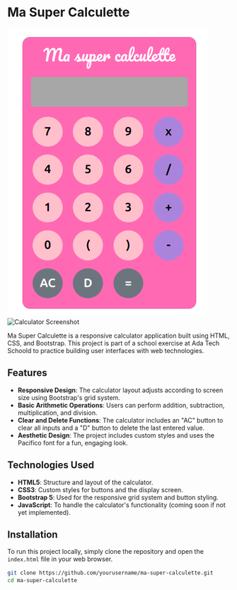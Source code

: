 # Ma Super Calculette

![Calculator Screenshot](./calculette.png)
<img src="./screenshot.png" alt="Calculator Screenshot" width="50%"/>


Ma Super Calculette is a responsive calculator application built using HTML, CSS, and Bootstrap. This project is part of a school exercise at Ada Tech Schoold to practice building user interfaces with web technologies.

## Features

- **Responsive Design**: The calculator layout adjusts according to screen size using Bootstrap's grid system.
- **Basic Arithmetic Operations**: Users can perform addition, subtraction, multiplication, and division.
- **Clear and Delete Functions**: The calculator includes an "AC" button to clear all inputs and a "D" button to delete the last entered value.
- **Aesthetic Design**: The project includes custom styles and uses the Pacifico font for a fun, engaging look.

## Technologies Used

- **HTML5**: Structure and layout of the calculator.
- **CSS3**: Custom styles for buttons and the display screen.
- **Bootstrap 5**: Used for the responsive grid system and button styling.
- **JavaScript**: To handle the calculator's functionality (coming soon if not yet implemented).

## Installation

To run this project locally, simply clone the repository and open the `index.html` file in your web browser.

```bash
git clone https://github.com/yourusername/ma-super-calculette.git
cd ma-super-calculette


